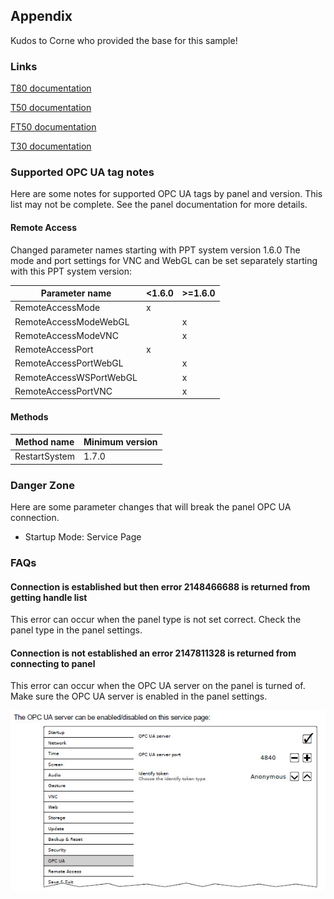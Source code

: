 ## Appendix

Kudos to Corne who provided the base for this sample!

### Links

[T80 documentation](https://www.br-automation.com/en/downloads/industrial-pcs-and-panels/power-panel-t-c-series/power-panel-t80/power-panel-t80-users-manual/)

[T50 documentation](https://www.br-automation.com/en/downloads/industrial-pcs-and-panels/power-panel-t-c-series/power-panel-t50/power-panel-t50-users-manual/)

[FT50 documentation](https://www.br-automation.com/en/downloads/industrial-pcs-and-panels/power-panel-t-c-series/power-panel-ft50/power-panel-ft50-users-manual/)

[T30 documentation](https://www.br-automation.com/en/downloads/industrial-pcs-and-panels/power-panel-t-c-series/power-panel-t30/power-panel-t30-users-manual/)

### Supported OPC UA tag notes

Here are some notes for supported OPC UA tags by panel and version. This list may not be complete. See the panel documentation for more details.

#### Remote Access

Changed parameter names starting with PPT system version 1.6.0
The mode and port settings for VNC and WebGL can be set separately starting with this PPT system version:

|Parameter name|<1.6.0|>=1.6.0|
|---|---|---|
|RemoteAccessMode| x||
|RemoteAccessModeWebGL|| x|
|RemoteAccessModeVNC|| x|
|RemoteAccessPort| x||
|RemoteAccessPortWebGL|| x|
|RemoteAccessWSPortWebGL|| x|
|RemoteAccessPortVNC|| x|

#### Methods

|Method name| Minimum version|
|---|---|
|RestartSystem| 1.7.0|

### Danger Zone

Here are some parameter changes that will break the panel OPC UA connection.

* Startup Mode: Service Page

### FAQs

#### Connection is established but then error 2148466688 is returned from getting handle list

This error can occur when the panel type is not set correct. Check the panel type in the panel settings.

#### Connection is not established an error 2147811328 is returned from connecting to panel

This error can occur when the OPC UA server on the panel is turned of. Make sure the OPC UA server is enabled in the panel settings.

![](./images/FAQs1.jpg)
